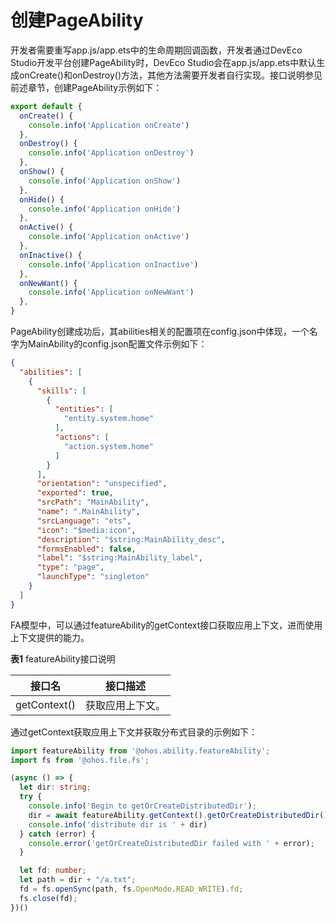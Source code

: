 # 创建PageAbility


开发者需要重写app.js/app.ets中的生命周期回调函数，开发者通过DevEco Studio开发平台创建PageAbility时，DevEco Studio会在app.js/app.ets中默认生成onCreate()和onDestroy()方法，其他方法需要开发者自行实现。接口说明参见前述章节，创建PageAbility示例如下：

```ts
export default {
  onCreate() {
    console.info('Application onCreate')
  },
  onDestroy() {
    console.info('Application onDestroy')
  },
  onShow() {
    console.info('Application onShow')
  },
  onHide() {
    console.info('Application onHide')
  },
  onActive() {
    console.info('Application onActive')
  },
  onInactive() {
    console.info('Application onInactive')
  },
  onNewWant() {
    console.info('Application onNewWant')
  },
}
```


PageAbility创建成功后，其abilities相关的配置项在config.json中体现，一个名字为MainAbility的config.json配置文件示例如下：

```json
{
  "abilities": [
    {
      "skills": [
        {
          "entities": [
            "entity.system.home"
          ],
          "actions": [
            "action.system.home"
          ]
        }
      ],
      "orientation": "unspecified",
      "exported": true,
      "srcPath": "MainAbility",
      "name": ".MainAbility",
      "srcLanguage": "ets",
      "icon": "$media:icon",
      "description": "$string:MainAbility_desc",
      "formsEnabled": false,
      "label": "$string:MainAbility_label",
      "type": "page",
      "launchType": "singleton"
    }
  ]
}
```


FA模型中，可以通过featureAbility的getContext接口获取应用上下文，进而使用上下文提供的能力。


  **表1** featureAbility接口说明

| 接口名 | 接口描述 |
| -------- | -------- |
| getContext() | 获取应用上下文。 |


通过getContext获取应用上下文并获取分布式目录的示例如下：

```ts
import featureAbility from '@ohos.ability.featureAbility';
import fs from '@ohos.file.fs';

(async () => {
  let dir: string;
  try {
    console.info('Begin to getOrCreateDistributedDir');
    dir = await featureAbility.getContext().getOrCreateDistributedDir();
    console.info('distribute dir is ' + dir)
  } catch (error) {
    console.error('getOrCreateDistributedDir failed with ' + error);
  }

  let fd: number;
  let path = dir + "/a.txt";
  fd = fs.openSync(path, fs.OpenMode.READ_WRITE).fd;
  fs.close(fd);
})()
```
